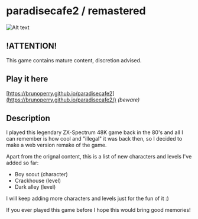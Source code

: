 # paradisecafe2 / remastered

![Alt text](https://brunoperry.github.io/paradisecafe2/media/images/thumb00.png)

## !ATTENTION!

This game contains mature content, discretion advised.

## Play it here

[https://brunoperry.github.io/paradisecafe2](https://brunoperry.github.io/paradisecafe2/) _(beware)_

## Description

I played this legendary ZX-Spectrum 48K game back in the 80's and all I can remember is how cool and "illegal" it was back then, so I decided to make a web version remake of the game.

Apart from the orignal content, this is a list of new characters and levels I've added so far:

- Boy scout (character)
- Crackhouse (level)
- Dark alley (level)

I will keep adding more characters and levels just for the fun of it :)

If you ever played this game before I hope this would bring good memories!
